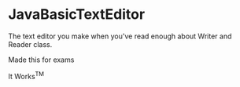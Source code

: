 # JavaBasicTextEditor
The text editor you make when you've read enough about Writer and Reader class. 

Made this for exams

It Works<sup>TM</sup>
